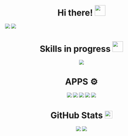 <div align="center">
<h1 align="center">Hi there! <img src = "https://raw.githubusercontent.com/MartinHeinz/MartinHeinz/master/wave.gif" width = 35px></h1>
</div>

<!---
<p align="center">
  <img src="https://readme-typing-svg.herokuapp.com?font=Fira+Code&pause=1000&center=true&vCenter=true&random=false&width=435&lines=I'm+Recam;Future+Full+Stack+Developer;Currently+learning;@RecamFx!">
</p>

<img src="https://i.imgur.com/L5I11Ux.jpeg">
-->
<img src="https://i.imgur.com/L5I11Ux.jpeg">
<img src="https://i.imgur.com/XQXKV4Y.jpeg">

<h1 align="center">Skills in progress <img src = "https://cdn.pixabay.com/animation/2023/03/20/02/45/02-45-27-186_512.gif" width = 35px></h1>
<p align="center">
  <img src = "https://skillicons.dev/icons?i=js,git,html,css,cpp,ts,py,react,mysql,angular,nodejs,discordjs">
</p>
<h1 align="center">APPS ⚙️</h1>
<p align="center">
  <img src = "https://skillicons.dev/icons?i=ps,vscode,github,godot,windows">
  <a href="https://gmail.com" target="_blank"><img src = "https://skillicons.dev/icons?i=gmail"></a>
  <a href="https://discord.com" target="_blank"><img src = "https://skillicons.dev/icons?i=discord"></a>
  <a href="https://twitter.com" target="_blank"><img src = "https://skillicons.dev/icons?i=twitter"></a>
  <a href="https://linkedin.com" target="_blank"><img src = "https://skillicons.dev/icons?i=linkedin"></a>
</p>

<h1 align="center">GitHub Stats <img src = "https://i.imgur.com/ZDN7DPj.gif" width = "25"></h1>

<div align="center">
    
![](https://streak-stats.demolab.com?user=RecamFx&theme=transparent&border_radius=0&date_format=j%2Fn%5B%2FY%5D&hide_border=true)
![](https://github-readme-stats.vercel.app/api/top-langs/?username=Recamm&layout=compact&theme=transparent&border_radius=0&date_format=j%2Fn%5B%2FY%5D&hide_border=true)

</div>
